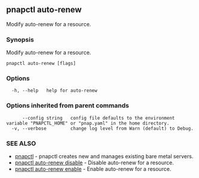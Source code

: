 ## pnapctl auto-renew

Modify auto-renew for a resource.

### Synopsis

Modify auto-renew for a resource.

```
pnapctl auto-renew [flags]
```

### Options

```
  -h, --help   help for auto-renew
```

### Options inherited from parent commands

```
      --config string   config file defaults to the environment variable "PNAPCTL_HOME" or "pnap.yaml" in the home directory.
  -v, --verbose         change log level from Warn (default) to Debug.
```

### SEE ALSO

* [pnapctl](pnapctl.md)	 - pnapctl creates new and manages existing bare metal servers.
* [pnapctl auto-renew disable](pnapctl_auto-renew_disable.md)	 - Disable auto-renew for a resource.
* [pnapctl auto-renew enable](pnapctl_auto-renew_enable.md)	 - Enable auto-renew for a resource.


